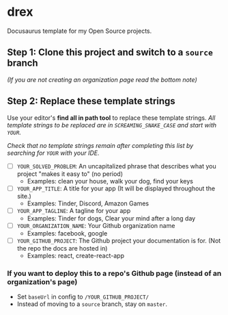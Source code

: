 # drex

Docusaurus template for my Open Source projects.

## Step 1: Clone this project and switch to a `source` branch

_(If you are not creating an organization page read the bottom note)_

## Step 2: Replace these template strings

Use your editor's **find all in path tool** to replace these template strings.
_All template strings to be replaced are in `SCREAMING_SNAKE_CASE` and start with `YOUR`._

_Check that no template strings remain after completing this list by searching for `YOUR` with your IDE._

- [ ] `YOUR_SOLVED_PROBLEM`: An uncapitalized phrase that describes what you project "makes it easy to" (no period)
  - Examples: clean your house, walk your dog, find your keys
- [ ] `YOUR_APP_TITLE`: A title for your app (It will be displayed throughout the site.)
  - Examples: Tinder, Discord, Amazon Games
- [ ] `YOUR_APP_TAGLINE`: A tagline for your app
  - Examples: Tinder for dogs, Clear your mind after a long day
- [ ] `YOUR_ORGANIZATION_NAME`: Your Github organization name
  - Examples: facebook, google
- [ ] `YOUR_GITHUB_PROJECT`: The Github project your documentation is for. (Not the repo the docs are hosted in)
  - Examples: react, create-react-app

### If you want to deploy this to a repo's Github page (instead of an organization's page)

- Set `baseUrl` in config to `/YOUR_GITHUB_PROJECT/`
- Instead of moving to a `source` branch, stay on `master`.
